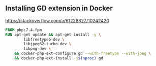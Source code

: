 ## Installing GD extension in Docker

https://stackoverflow.com/a/61228827/10242420

```dockerfile
FROM php:7.4-fpm
RUN apt-get update && apt-get install -y \
        libfreetype6-dev \
        libjpeg62-turbo-dev \
        libpng-dev \
    && docker-php-ext-configure gd --with-freetype --with-jpeg \
    && docker-php-ext-install -j$(nproc) gd
```